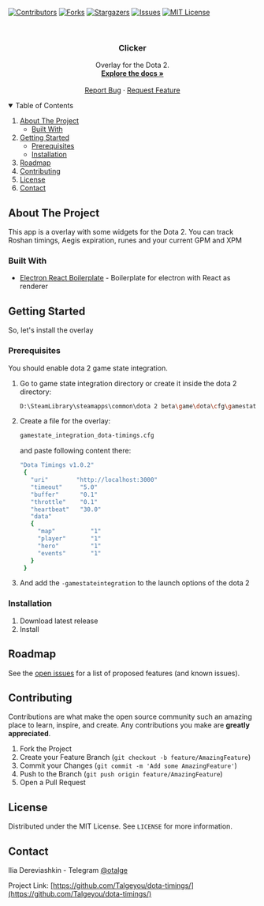 [![Contributors][contributors-shield]][contributors-url]
[![Forks][forks-shield]][forks-url]
[![Stargazers][stars-shield]][stars-url]
[![Issues][issues-shield]][issues-url]
[![MIT License][license-shield]][license-url]

<!-- PROJECT LOGO -->
<br />
<p align="center">
  <h3 align="center">Clicker</h3>
  <p align="center">
    Overlay for the Dota 2.
    <br />
    <a href="https://github.com/Talgeyou/dota-timings"><strong>Explore the docs »</strong></a>
    <br />
    <br />
    <a href="https://github.com/Talgeyou/dota-timings/issues">Report Bug</a>
    ·
    <a href="https://github.com/Talgeyou/dota-timings/issues">Request Feature</a>
  </p>
</p>

<!-- TABLE OF CONTENTS -->
<details open="open">
  <summary>Table of Contents</summary>
  <ol>
    <li>
      <a href="#about-the-project">About The Project</a>
      <ul>
        <li><a href="#built-with">Built With</a></li>
      </ul>
    </li>
    <li>
      <a href="#getting-started">Getting Started</a>
      <ul>
        <li><a href="#prerequisites">Prerequisites</a></li>
        <li><a href="#installation">Installation</a></li>
      </ul>
    </li>
    <li><a href="#roadmap">Roadmap</a></li>
    <li><a href="#contributing">Contributing</a></li>
    <li><a href="#license">License</a></li>
    <li><a href="#contact">Contact</a></li>
  </ol>
</details>

<!-- ABOUT THE PROJECT -->

## About The Project

This app is a overlay with some widgets for the Dota 2.
You can track Roshan timings, Aegis expiration, runes and your current GPM and XPM

### Built With

- [Electron React Boilerplate](https://github.com/electron-react-boilerplate/electron-react-boilerplate) - Boilerplate for electron with React as renderer

<!-- GETTING STARTED -->

## Getting Started

So, let's install the overlay

### Prerequisites

You should enable dota 2 game state integration.

1. Go to game state integration directory or create it inside the dota 2 directory:
   ```sh
   D:\SteamLibrary\steamapps\common\dota 2 beta\game\dota\cfg\gamestate_integration
   ```
2. Create a file for the overlay:
   ```sh
   gamestate_integration_dota-timings.cfg
   ```
   and paste following content there:
   ```sh
   "Dota Timings v1.0.2"
    {
      "uri"        "http://localhost:3000"
      "timeout" 	"5.0"
      "buffer"  	"0.1"
      "throttle" 	"0.1"
      "heartbeat" 	"30.0"
      "data"
      {
        "map"          "1"
        "player"       "1"
        "hero"         "1"
        "events"       "1"
      }
    }
   ```
3. And add the `-gamestateintegration` to the launch options of the dota 2

### Installation

1. Download latest release
2. Install

<!-- ROADMAP -->

## Roadmap

See the [open issues](https://github.com/Talgeyou/dota-timings/issues) for a list of proposed features (and known issues).

<!-- CONTRIBUTING -->

## Contributing

Contributions are what make the open source community such an amazing place to learn, inspire, and create. Any contributions you make are **greatly appreciated**.

1. Fork the Project
2. Create your Feature Branch (`git checkout -b feature/AmazingFeature`)
3. Commit your Changes (`git commit -m 'Add some AmazingFeature'`)
4. Push to the Branch (`git push origin feature/AmazingFeature`)
5. Open a Pull Request

<!-- LICENSE -->

## License

Distributed under the MIT License. See `LICENSE` for more information.

<!-- CONTACT -->

## Contact

Ilia Dereviashkin - Telegram [@otalge](https://t.me/otalge)

Project Link: [https://github.com/Talgeyou/dota-timings/](https://github.com/Talgeyou/dota-timings/)

[contributors-shield]: https://img.shields.io/github/contributors/Talgeyou/dota-timings.svg?style=for-the-badge
[contributors-url]: https://github.com/Talgeyou/dota-timings/graphs/contributors
[forks-shield]: https://img.shields.io/github/forks/Talgeyou/dota-timings.svg?style=for-the-badge
[forks-url]: https://github.com/Talgeyou/dota-timings/network/members
[stars-shield]: https://img.shields.io/github/stars/Talgeyou/dota-timings.svg?style=for-the-badge
[stars-url]: https://github.com/Talgeyou/dota-timings/stargazers
[issues-shield]: https://img.shields.io/github/issues/Talgeyou/dota-timings.svg?style=for-the-badge
[issues-url]: https://github.com/Talgeyou/dota-timings/issues
[license-shield]: https://img.shields.io/github/license/Talgeyou/dota-timings.svg?style=for-the-badge
[license-url]: https://github.com/Talgeyou/dota-timings/blob/master/LICENSE.txt
